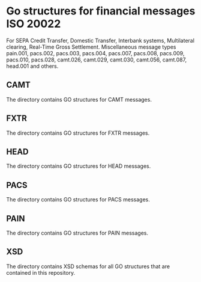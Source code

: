 # Go structures for financial messages ISO 20022

For SEPA Credit Transfer, Domestic Transfer, Interbank systems, Multilateral clearing, Real-Time Gross Settlement. Miscellaneous message types pain.001, pacs.002, pacs.003, pacs.004, pacs.007, pacs.008, pacs.009, pacs.010, pacs.028, camt.026, camt.029, camt.030, camt.056, camt.087, head.001 and others.

## CAMT

The directory contains GO structures for CAMT messages.

## FXTR

The directory contains GO structures for FXTR messages.

## HEAD

The directory contains GO structures for HEAD messages.

## PACS

The directory contains GO structures for PACS messages.

## PAIN

The directory contains GO structures for PAIN messages.

## XSD

The directory contains XSD schemas for all GO structures that are contained in this repository.